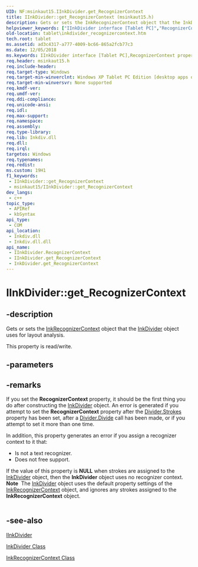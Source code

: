 ```yaml
---
UID: NF:msinkaut15.IInkDivider.get_RecognizerContext
title: IInkDivider::get_RecognizerContext (msinkaut15.h)
description: Gets or sets the InkRecognizerContext object that the InkDivider object uses for layout analysis.
helpviewer_keywords: ["IInkDivider interface [Tablet PC]","RecognizerContext property","IInkDivider.RecognizerContext","IInkDivider.get_RecognizerContext","IInkDivider::RecognizerContext","IInkDivider::get_RecognizerContext","IInkDivider::putref_RecognizerContext","InkDivider.get_RecognizerContext","RecognizerContext property [Tablet PC]","RecognizerContext property [Tablet PC]","IInkDivider interface","ad3c4317-a777-4009-bc66-865a2fcb77c3","get_RecognizerContext","msinkaut15/IInkDivider::RecognizerContext","msinkaut15/IInkDivider::get_RecognizerContext","msinkaut15/IInkDivider::putref_RecognizerContext","put_RecognizerContext","tablet.inkdivider_recognizercontext"]
old-location: tablet\inkdivider_recognizercontext.htm
tech.root: tablet
ms.assetid: ad3c4317-a777-4009-bc66-865a2fcb77c3
ms.date: 12/05/2018
ms.keywords: IInkDivider interface [Tablet PC],RecognizerContext property, IInkDivider.RecognizerContext, IInkDivider.get_RecognizerContext, IInkDivider::RecognizerContext, IInkDivider::get_RecognizerContext, IInkDivider::putref_RecognizerContext, InkDivider.get_RecognizerContext, RecognizerContext property [Tablet PC], RecognizerContext property [Tablet PC],IInkDivider interface, ad3c4317-a777-4009-bc66-865a2fcb77c3, get_RecognizerContext, msinkaut15/IInkDivider::RecognizerContext, msinkaut15/IInkDivider::get_RecognizerContext, msinkaut15/IInkDivider::putref_RecognizerContext, put_RecognizerContext, tablet.inkdivider_recognizercontext
req.header: msinkaut15.h
req.include-header: 
req.target-type: Windows
req.target-min-winverclnt: Windows XP Tablet PC Edition [desktop apps only]
req.target-min-winversvr: None supported
req.kmdf-ver: 
req.umdf-ver: 
req.ddi-compliance: 
req.unicode-ansi: 
req.idl: 
req.max-support: 
req.namespace: 
req.assembly: 
req.type-library: 
req.lib: Inkdiv.dll
req.dll: 
req.irql: 
targetos: Windows
req.typenames: 
req.redist: 
ms.custom: 19H1
f1_keywords:
 - IInkDivider::get_RecognizerContext
 - msinkaut15/IInkDivider::get_RecognizerContext
dev_langs:
 - c++
topic_type:
 - APIRef
 - kbSyntax
api_type:
 - COM
api_location:
 - Inkdiv.dll
 - Inkdiv.dll.dll
api_name:
 - IInkDivider.RecognizerContext
 - IInkDivider.get_RecognizerContext
 - InkDivider.get_RecognizerContext
---
```


# IInkDivider::get_RecognizerContext


## -description

Gets or sets the <a href="/windows/desktop/tablet/inkrecognizercontext-class">InkRecognizerContext</a> object that the <a href="/windows/desktop/tablet/inkdivider-class">InkDivider</a> object uses for layout analysis.



This property is read/write.

## -parameters

## -remarks

If you set the <b>RecognizerContext</b> property, it should be the first thing you do after constructing the <a href="/windows/desktop/tablet/inkdivider-class">InkDivider</a> object. An error is generated if you attempt to set the <b>RecognizerContext</b> property after the <a href="/windows/desktop/api/msinkaut15/nf-msinkaut15-iinkdivider-get_strokes">Divider.Strokes</a> property has been set, after a <a href="/windows/desktop/api/msinkaut15/nf-msinkaut15-iinkdivider-divide">Divider.Divide</a> call has been made, or if you attempt to set it more than one time.

In addition, this property generates an error if you assign a recognizer context to it that:

<ul>
<li>Is not a text recognizer.</li>
<li>Does not free support.</li>
</ul>
If the value of this property is <b>NULL</b> when strokes are assigned to the <a href="/windows/desktop/tablet/inkdivider-class">InkDivider</a> object, then the <b>InkDivider</b> object uses no recognizer context.

<div class="alert"><b>Note</b>  The <a href="/windows/desktop/tablet/inkdivider-class">InkDivider</a> object uses the default property settings of the <a href="/windows/desktop/tablet/inkrecognizercontext-class">InkRecognizerContext</a> object, and ignores any strokes assigned to the <b>InkRecognizerContext</b> object.</div>
<div> </div>

## -see-also

<a href="../msinkaut15/nn-msinkaut15-iinkdivider.md">IInkDivider</a>



<a href="/windows/desktop/tablet/inkdivider-class">InkDivider Class</a>



<a href="/windows/desktop/tablet/inkrecognizercontext-class">InkRecognizerContext Class</a>
